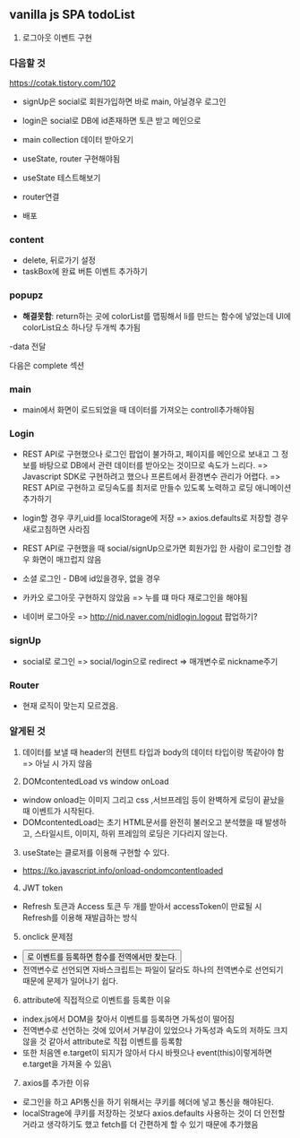 ## vanilla js SPA todoList

1. 로그아웃 이벤트 구현

### 다음할 것

https://cotak.tistory.com/102

- signUp은 social로 회원가입하면 바로 main, 아닐경우 로그인
- login은 social로 DB에 id존재하면 토큰 받고 메인으로

- main collection 데이터 받아오기
- useState, router 구현해야됨

- useState 테스트해보기
- router연결
- 배포

### content

- delete, 뒤로가기 설정
- taskBox에 완료 버튼 이벤트 추가하기

### popupz

- **해결못함**: return하는 곳에 colorList를 맵핑해서 li를 만드는 함수에 넣었는데 UI에 colorList요소 하나당 두개씩 추가됨

-data 전달

다음은 complete 섹션

### main

- main에서 화면이 로드되었을 때 데이터를 가져오는 controll추가해야됨

### Login

- REST API로 구현했으나 로그인 팝업이 불가하고, 페이지를 메인으로 보내고 그 정보를 바탕으로 DB에서 관련 데이터를 받아오는 것이므로 속도가 느리다. => Javascript SDK로 구현하려고 했으나 프론트에서 환경변수 관리가 어렵다. => REST API로 구현하고 로딩속도를 최저로 만들수 있도록 노력하고 로딩 애니메이션 추가하기

- login할 경우 쿠키,uid를 localStorage에 저장 => axios.defaults로 저장할 경우 새로고침하면 사라짐

- REST API로 구현했을 때 social/signUp으로가면 회원가입 한 사람이 로그인할 경우 화면이 매끄럽지 않음

- 소셜 로그인 - DB에 id있을경우, 없을 경우
- 카카오 로그아웃 구현하지 않았음 => 누를 떄 마다 재로그인을 해야됨
- 네이버 로그아웃 => http://nid.naver.com/nidlogin.logout 팝업하기?

### signUp

- social로 로그인 => social/login으로 redirect => 매개변수로 nickname주기

### Router

- 현재 로직이 맞는지 모르겠음.

### 알게된 것

1. 데이터를 보낼 때 header의 컨텐트 타입과 body의 데이터 타입이랑 똑같아야 함 => 아닐 시 가지 않음

2. DOMcontentedLoad vs window onLoad

- window onload는 이미지 그리고 css ,서브프레임 등이 완벽하게 로딩이 끝났을 때 이벤트가 시작된다.
- DOMcontentedLoad는 초기 HTML문서를 완전히 불러오고 분석했을 때 발생하고, 스타일시트, 이미지, 하위 프레임의 로딩은 기다리지 않는다.

3. useState는 클로저를 이용해 구현할 수 있다.

- https://ko.javascript.info/onload-ondomcontentloaded

4. JWT token

- Refresh 토큰과 Access 토큰 두 개를 받아서 accessToken이 만료될 시 Refresh를 이용해 재발급하는 방식

5. onclick 문제점

- <button onclick>로 이벤트를 등록하면 함수를 전역에서만 찾는다.
- 전역변수로 선언되면 자바스크립트는 파일이 달라도 하나의 전역변수로 선언되기 때문에 문제가 일어나기 쉽다.

6. attribute에 직접적으로 이벤트를 등록한 이유

- index.js에서 DOM을 찾아서 이벤트를 등록하면 가독성이 떨어짐
- 전역변수로 선언하는 것에 있어서 거부감이 있었으나 가독성과 속도의 저하도 크지 않을 것 같아서 attribute로 직접 이벤트를 등록함
- 또한 처음엔 e.target이 되지가 않아서 다시 바꿧으나 event(this)이렇게하면 e.target을 가져올 수 있음\

7. axios를 추가한 이유

- 로그인을 하고 API통신을 하기 위해서는 쿠키를 헤더에 넣고 통신을 해야된다.
- localStrage에 쿠키를 저장하는 것보다 axios.defaults 사용하는 것이 더 안전할 거라고 생각하기도 했고 fetch를 더 간편하게 할 수 있기 때문에 추가했음
